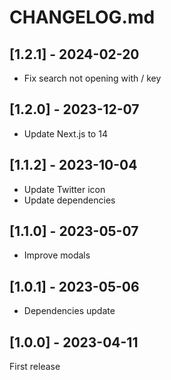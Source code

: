 # CHANGELOG.md

## [1.2.1] - 2024-02-20

- Fix search not opening with / key

## [1.2.0] - 2023-12-07

- Update Next.js to 14

## [1.1.2] - 2023-10-04

- Update Twitter icon
- Update dependencies

## [1.1.0] - 2023-05-07

- Improve modals

## [1.0.1] - 2023-05-06

- Dependencies update

## [1.0.0] - 2023-04-11

First release